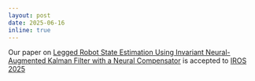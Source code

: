 ```yaml
---
layout: post
date: 2025-06-16
inline: true
---
```


Our paper on [Legged Robot State Estimation Using Invariant Neural-Augmented Kalman Filter with a Neural Compensator](https://arxiv.org/abs/2503.00344) is accepted to [IROS 2025](https://www.iros25.org/)